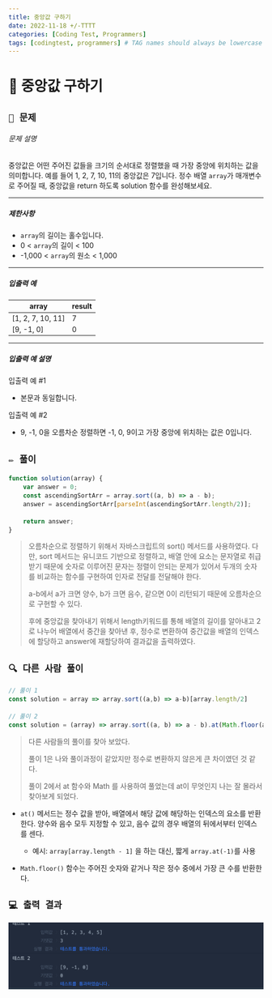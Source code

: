 ```yaml
---
title: 중앙값 구하기
date: 2022-11-18 +/-TTTT
categories: [Coding Test, Programmers]
tags: [codingtest, programmers] # TAG names should always be lowercase
---
```


# 🔖  중앙값 구하기

## `📌 문제`

###### 문제 설명

중앙값은 어떤 주어진 값들을 크기의 순서대로 정렬했을 때 가장 중앙에 위치하는 값을 의미합니다. 예를 들어 1, 2, 7, 10, 11의 중앙값은 7입니다. 정수 배열 `array`가 매개변수로 주어질 때, 중앙값을 return 하도록 solution 함수를 완성해보세요.

------

##### 제한사항

- `array`의 길이는 홀수입니다.
- 0 < `array`의 길이 < 100
- -1,000 < `array`의 원소 < 1,000

------

##### 입출력 예

| array             | result |
| ----------------- | ------ |
| [1, 2, 7, 10, 11] | 7      |
| [9, -1, 0]        | 0      |

------

##### 입출력 예 설명

입출력 예 #1

- 본문과 동일합니다.

입출력 예 #2

- 9, -1, 0을 오름차순 정렬하면 -1, 0, 9이고 가장 중앙에 위치하는 값은 0입니다.



## `✏️ 풀이`

```javascript
function solution(array) {
    var answer = 0;
    const ascendingSortArr = array.sort((a, b) => a - b);
    answer = ascendingSortArr[parseInt(ascendingSortArr.length/2)];
    
    return answer;
}
```

> 오름차순으로 정렬하기 위해서 자바스크립트의 sort() 메서드를 사용하였다. 다만, sort 메서드는 유니코드 기반으로 정렬하고, 배열 안에 요소는 문자열로 취급 받기 때문에 숫자로 이루어진 문자는 정렬이 안되는 문제가 있어서 두개의 숫자를 비교하는 함수를 구현하여 인자로 전달를 전달해야 한다.
>
> a-b에서 a가 크면 양수, b가 크면 음수, 같으면 0이 리턴되기 때문에 오름차순으로 구현할 수 있다.
>
> 후에 중앙값을 찾아내기 위해서 length키워드를 통해 배열의 길이를 알아내고 2로 나누어 배열에서 중간을 찾아낸 후, 정수로 변환하여 중간값을 배열의 인덱스에 할당하고 answer에 재할당하여 결과값을 출력하였다.

## `🔍 다른 사람 풀이`

```javascript
// 풀이 1
const solution = array => array.sort((a,b) => a-b)[array.length/2]

// 풀이 2
const solution = (array) => array.sort((a, b) => a - b).at(Math.floor(array.length / 2))
```

> 다른 사람들의 풀이를 찾아 보았다. 
>
> 풀이 1은 나와 풀이과정이 같았지만 정수로 변환하지 않은게 큰 차이였던 것 같다.
>
> 풀이 2에서 at 함수와 Math 를 사용하여 풀었는데 at이 무엇인지 나는 잘 몰라서 찾아보게 되었다.

-  `at()` 메서드는 정수 값을 받아, 배열에서 해당 값에 해당하는 인덱스의 요소를 반환한다. 양수와 음수 모두 지정할 수 있고, 음수 값의 경우 배열의 뒤에서부터 인덱스를 센다.
   - 예시: `array[array.length - 1]` 을 하는 대신, 짧게 `array.at(-1)`를 사용

-  `Math.floor()` 함수는 주어진 숫자와 같거나 작은 정수 중에서 가장 큰 수를 반환한다.

## `💻 출력 결과`

![image-20221118165958608](../../assets/img/postingImg/image-20221118165958608.png)